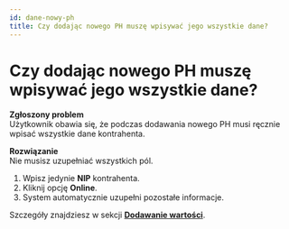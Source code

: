 ```yaml
---
id: dane-nowy-ph
title: Czy dodając nowego PH muszę wpisywać jego wszystkie dane?
---
```


# Czy dodając nowego PH muszę wpisywać jego wszystkie dane?  

**Zgłoszony problem**  
Użytkownik obawia się, że podczas dodawania nowego PH musi ręcznie wpisać wszystkie dane kontrahenta.  

**Rozwiązanie**  
Nie musisz uzupełniać wszystkich pól.  

1. Wpisz jedynie **NIP** kontrahenta.  
2. Kliknij opcję **Online**.  
3. System automatycznie uzupełni pozostałe informacje.  

Szczegóły znajdziesz w sekcji **[Dodawanie wartości](../przetwarzanie-pojedynczego-dokumentu/Atrybuty.md#dodawanie-wartości)**.  
